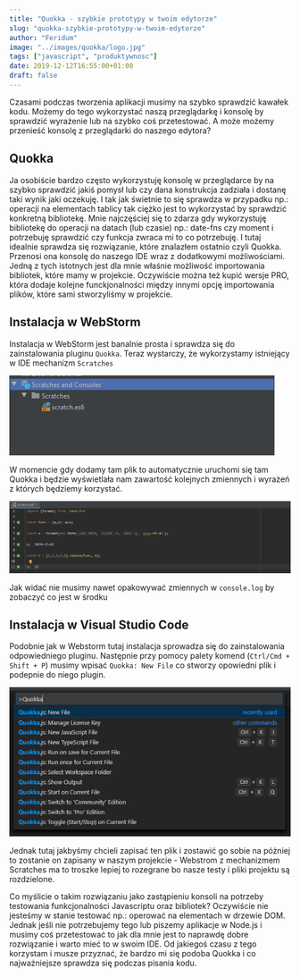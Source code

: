 ```yaml
---
title: "Quokka - szybkie prototypy w twoim edytorze"
slug: "quokka-szybkie-prototypy-w-twoim-edytorze"
author: "Feridum"
image: "../images/quokka/logo.jpg"
tags: ["javascript", "produktywnosc"]
date: 2019-12-12T16:55:00+01:00
draft: false
---
```


Czasami podczas tworzenia aplikacji musimy na szybko sprawdzić kawałek kodu. Możemy do tego wykorzystać naszą przeglądarkę i konsolę by sprawdzić wyrażenie lub na szybko coś przetestować. A może możemy przenieść konsolę z przeglądarki do naszego edytora?

<!--more-->

## Quokka

Ja osobiście bardzo często wykorzystuję konsolę w przeglądarce by na szybko sprawdzić jakiś pomysł lub czy dana konstrukcja zadziała i dostanę taki wynik jaki oczekuję.  I tak jak świetnie to się sprawdza w przypadku np.: operacji na elementach tablicy tak ciężko jest to wykorzystać by sprawdzić konkretną bibliotekę. Mnie najczęściej się to zdarza gdy wykorzystuję bibliotekę do operacji na datach (lub czasie) np.: date-fns czy moment i potrzebuję sprawdzić czy funkcja zwraca mi to co potrzebuję. I tutaj idealnie sprawdza się rozwiązanie, które znalazłem ostatnio czyli Quokka. Przenosi ona konsolę do naszego IDE wraz z dodatkowymi możliwościami. Jedną z tych istotnych jest dla mnie właśnie możliwość importowania bibliotek, które mamy w projekcie. Oczywiście można też kupić wersje PRO, która dodaje kolejne funckjonalności między innymi opcję importowania plików, które sami stworzyliśmy w projekcie.

## Instalacja w WebStorm

Instalacja w WebStorm jest banalnie prosta i sprawdza się do zainstalowania pluginu `Quokka`. Teraz wystarczy, że wykorzystamy istniejący w IDE mechanizm `Scratches`

![scratches](../images/quokka/scratches.png) 

W momencie gdy dodamy tam plik to automatycznie uruchomi się tam Quokka i będzie wyświetlała nam zawartość kolejnych zmiennych i wyrażeń z których będziemy korzystać.

![resultfile](../images/quokka/result.png)

Jak widać nie musimy nawet opakowywać zmiennych w `console.log` by zobaczyć co jest w środku 

## Instalacja w Visual Studio Code

Podobnie jak w Webstorm tutaj instalacja sprowadza się do zainstalowania odpowiedniego pluginu.  Następnie przy pomocy palety komend (`Ctrl/Cmd + Shift + P`) musimy wpisać `Quokka: New File` co stworzy opowiedni plik i podepnie do niego plugin. 

![scratches](../images/quokka/newfile.png)

Jednak tutaj jakbyśmy chcieli zapisać ten plik i zostawić go sobie na póżniej to zostanie on zapisany w naszym projekcie - Webstrom z mechanizmem Scratches ma to troszke lepiej to rozegrane bo nasze testy i pliki projektu są rozdzielone. 

Co myślicie o takim rozwiązaniu jako zastąpieniu konsoli na potrzeby testowania funkcjonalności Javascriptu oraz bibliotek? Oczywiście nie jesteśmy w stanie testować np.: operować na elementach w drzewie DOM. Jednak jeśli nie potrzebujemy tego lub piszemy aplikacje w Node.js i musimy coś przetestować to jak dla mnie jest to naprawdę dobre rozwiązanie i warto mieć to w swoim IDE. Od jakiegoś czasu z tego korzystam i musze przyznać, że bardzo mi się podoba Quokka i co najważniejsze sprawdza się podczas pisania kodu.



